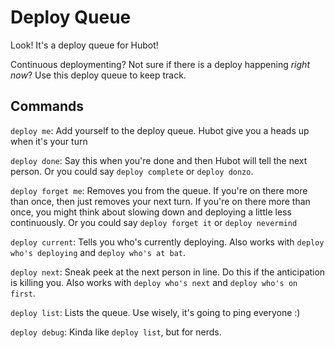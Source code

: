 # Deploy Queue
Look! It's a deploy queue for Hubot!

Continuous deploymenting? Not sure if there is a deploy happening _right now_? Use this deploy queue to keep track.

## Commands
`deploy me`: Add yourself to the deploy queue. Hubot give you a heads up when it's your turn

`deploy done`: Say this when you're done and then Hubot will tell the next person. Or you could say `deploy complete` or `deploy donzo`.

`deploy forget me`: Removes you from the queue. If you're on there more than once, then just removes your next turn. If you're on there more than once, you might think about slowing down and deploying a little less continuously. Or you could say `deploy forget it` or `deploy nevermind`

`deploy current`: Tells you who's currently deploying. Also works with `deploy who's deploying` and `deploy who's at bat`.

`deploy next`: Sneak peek at the next person in line. Do this if the anticipation is killing you. Also works with `deploy who's next` and `deploy who's on first`.

`deploy list`: Lists the queue. Use wisely, it's going to ping everyone :)

`deploy debug`: Kinda like `deploy list`, but for nerds.
